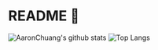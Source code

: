 
<!--
**AaronChuang/AaronChuang** is a ✨ _special_ ✨ repository because its `README.md` (this file) appears on your GitHub profile.

Here are some ideas to get you started:

- 🔭 I’m currently working on ...
- 🌱 I’m currently learning ...
- 👯 I’m looking to collaborate on ...
- 🤔 I’m looking for help with ...
- 💬 Ask me about ...
- 📫 How to reach me: ...
- 😄 Pronouns: ...
- ⚡ Fun fact: ...
-->

# README 👋


![AaronChuang's github stats](https://github-readme-stats.vercel.app/api?username=AaronChuang&show_icons=true&count_private=true)
![Top Langs](https://github-readme-stats.vercel.app/api/top-langs/?username=AaronChuang&layout=compact&hide=Jupyter%20Notebook)
